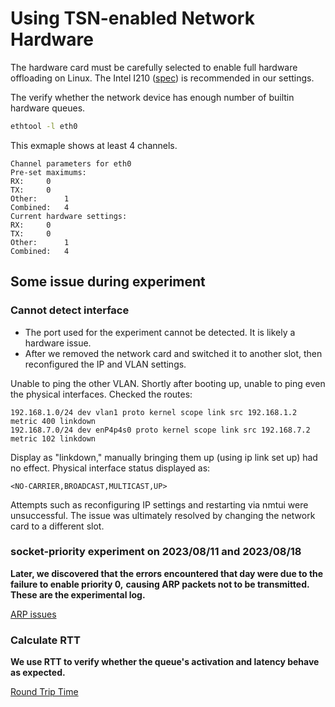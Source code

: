 # Using TSN-enabled Network Hardware

The hardware card must be carefully selected to enable full hardware
offloading on Linux. The Intel I210
([spec](https://cdrdv2-public.intel.com/333016/333016%20-%20I210_Datasheet_v_3_7.pdf))
is recommended in our settings.

The verify whether the network device has enough number of builtin
hardware queues.

```sh
ethtool -l eth0
```

This exmaple shows at least 4 channels.

```
Channel parameters for eth0
Pre-set maximums:
RX:		0
TX:		0
Other:		1
Combined:	4
Current hardware settings:
RX:		0
TX:		0
Other:		1
Combined:	4
```

## Some issue during experiment

### Cannot detect interface

- The port used for the experiment cannot be detected. It is likely a hardware issue.
- After we removed the network card and switched it to another slot, then reconfigured the IP and VLAN settings.

Unable to ping the other VLAN.
Shortly after booting up, unable to ping even the physical interfaces.
Checked the routes:

```
192.168.1.0/24 dev vlan1 proto kernel scope link src 192.168.1.2 metric 400 linkdown 
192.168.7.0/24 dev enP4p4s0 proto kernel scope link src 192.168.7.2 metric 102 linkdown
```

Display as "linkdown," manually bringing them up (using ip link set up) had no effect.
Physical interface status displayed as:

```
<NO-CARRIER,BROADCAST,MULTICAST,UP> 
```

Attempts such as reconfiguring IP settings and restarting via nmtui were unsuccessful.
The issue was ultimately resolved by changing the network card to a different slot.

### socket-priority experiment on 2023/08/11 and 2023/08/18

**Later, we discovered that the errors encountered that day were due to the failure to enable priority 0,**
**causing ARP packets not to be transmitted.**
**These are the experimental log.**

[ARP issues](./TAPRIO%20experiment/ARP%20Issues.md)

### Calculate RTT

**We use RTT to verify whether the queue's activation and latency behave as expected.**

[Round Trip Time](./TAPRIO%20experiment/Round%20Trip%20Time.md)
